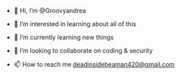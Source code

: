 - 👋 Hi, I’m @Groovyandrea

- 👀 I’m interested in learning about all of this
- 🌱 I’m currently learning new things 
- 💞️ I’m looking to collaborate on coding & security 
- 📫 How to reach me deadinsidebeaman420@gmail.com

<!---
Groovyandrea/Groovyandrea is a ✨ special ✨ repository because its `README.md` (this file) appears on your GitHub profile.
You can click the Preview link to take a look at your changes.
--->
